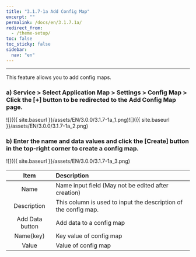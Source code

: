 ```yaml
---
title: "3.1.7-1a Add Config Map"
excerpt: ""
permalink: /docs/en/3.1.7.1a/
redirect_from:
  - /theme-setup/
toc: false
toc_sticky: false
sidebar:
  nav: "en"
---
```



---
This feature allows you to add config maps.

### a\) Service > Select Application Map > Settings > Config Map > Click the [+] button to be redirected to the Add Config Map page.
![]({{ site.baseurl }}/assets/EN/3.0.0/3.1.7-1a_1.png)![]({{ site.baseurl }}/assets/EN/3.0.0/3.1.7-1a_2.png)

### b\) Enter the name and data values and click the [Create] button in the top-right corner to create a config map.
![]({{ site.baseurl }}/assets/EN/3.0.0/3.1.7-1a_3.png)

| **Item** | **Description** |
| :---: | :--- |
| Name | Name input field \(May not be edited after creation\) |
| Description | This column is used to input the description of the config map. |
| Add Data button | Add data to a config map |
| Name(key) | Key value of config map |
| Value | Value of config map |
